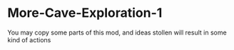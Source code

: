 More-Cave-Exploration-1
=======================
You may copy some parts of this mod, and ideas stollen will result in some kind of actions
